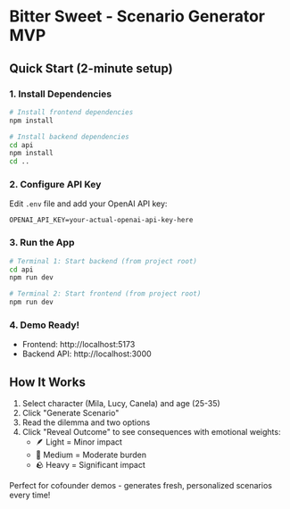 # Bitter Sweet - Scenario Generator MVP

## Quick Start (2-minute setup)

### 1. Install Dependencies
```bash
# Install frontend dependencies
npm install

# Install backend dependencies  
cd api
npm install
cd ..
```

### 2. Configure API Key
Edit `.env` file and add your OpenAI API key:
```
OPENAI_API_KEY=your-actual-openai-api-key-here
```

### 3. Run the App
```bash
# Terminal 1: Start backend (from project root)
cd api
npm run dev

# Terminal 2: Start frontend (from project root)  
npm run dev
```

### 4. Demo Ready!
- Frontend: http://localhost:5173
- Backend API: http://localhost:3000

## How It Works
1. Select character (Mila, Lucy, Canela) and age (25-35)
2. Click "Generate Scenario" 
3. Read the dilemma and two options
4. Click "Reveal Outcome" to see consequences with emotional weights:
   - 🪶 Light = Minor impact
   - 🧱 Medium = Moderate burden  
   - 🪨 Heavy = Significant impact

Perfect for cofounder demos - generates fresh, personalized scenarios every time!